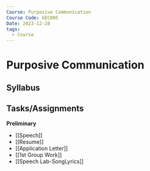 ```yaml
---
Course: Purposive Communication
Course Code: GEC005
Date: 2023-12-28
tags:
  - Course
---
```

# Purposive Communication
## Syllabus
## Tasks/Assignments
**Preliminary**
- [[Speech]]
- [[Resume]]
- [[Application Letter]]
- [[1st Group Work]]
- [[Speech Lab-SongLyrics]]